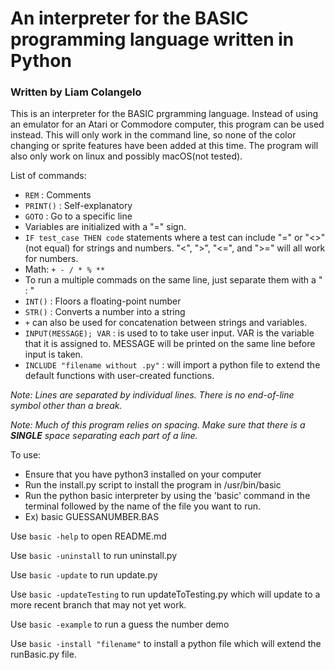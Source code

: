 # An interpreter for the BASIC programming language written in Python
### Written by Liam Colangelo

This is an interpreter for the BASIC prgramming language.
Instead of using an emulator for an Atari or Commodore computer, this program can be used instead.
This will only work in the command line, so none of the color changing or sprite features have been added at this time.
The program will also only work on linux and possibly macOS(not tested).

List of commands:
* `REM` : Comments
* `PRINT()` : Self-explanatory
* `GOTO` : Go to a specific line
* Variables are initialized with a "=" sign.
* `IF test_case THEN code` statements where a test can include "=" or "<>"(not equal) for strings and numbers. "<",
    ">", "<=", and ">=" will all work for numbers.
* Math: `+ - / * % **`
* To run a multiple commads on the same line, just separate them with a " : "
* `INT()` : Floors a floating-point number
* `STR()` : Converts a number into a string
* `+` can also be used for concatenation between strings and variables.
* `INPUT(MESSAGE); VAR` : is used to to take user input. VAR is the variable that it is assigned to. MESSAGE will be printed on the same line before input is taken.
* `INCLUDE "filename without .py"` : will import a python file to extend the default functions with user-created functions.
  
*Note: Lines are separated by individual lines. There is no end-of-line symbol other than a break.*

*Note: Much of this program relies on spacing. Make sure that there is a **SINGLE** space separating each part of a line.*


To use:
* Ensure that you have python3 installed on your computer
* Run the install.py script to install the program in /usr/bin/basic
* Run the python basic interpreter by using the 'basic' command in the terminal followed by the name of the file you want to run.
* Ex) basic GUESSANUMBER.BAS


Use `basic -help` to open README.md

Use `basic -uninstall` to run uninstall.py

Use `basic -update` to run update.py

Use `basic -updateTesting` to run updateToTesting.py which will update to a more recent branch that may not yet work.

Use `basic -example` to run a guess the number demo

Use `basic -install "filename"` to install a python file which will extend the runBasic.py file.